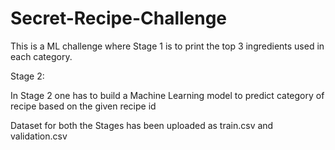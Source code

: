 # Secret-Recipe-Challenge
This is a ML challenge where Stage 1 is to print the top 3 ingredients used in each category.


Stage 2:

In Stage 2 one has to build a Machine Learning model to predict category of recipe based on the given recipe id

Dataset for both the Stages has been uploaded as train.csv and validation.csv
